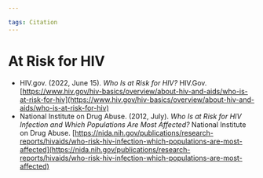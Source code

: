 ```yaml
---

tags: Citation 
---
```


# At Risk for HIV

- HIV.gov. (2022, June 15). _Who Is at Risk for HIV?_ HIV.Gov. [https://www.hiv.gov/hiv-basics/overview/about-hiv-and-aids/who-is-at-risk-for-hiv](https://www.hiv.gov/hiv-basics/overview/about-hiv-and-aids/who-is-at-risk-for-hiv)
- National Institute on Drug Abuse. (2012, July). _Who Is at Risk for HIV Infection and Which Populations Are Most Affected?_ National Institute on Drug Abuse. [https://nida.nih.gov/publications/research-reports/hivaids/who-risk-hiv-infection-which-populations-are-most-affected](https://nida.nih.gov/publications/research-reports/hivaids/who-risk-hiv-infection-which-populations-are-most-affected)
